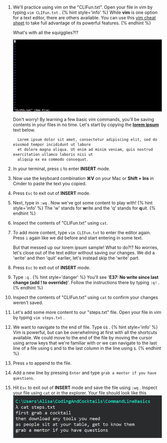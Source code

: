 
1. We'll practice using vim on the "CLIFun.txt". Open your file in vim by typing `vim CLIFun.txt` <i class="fa fa-share fa-rotate-180"></i>.
    {% hint style='info' %}
While **vim** is one option for a text editor, there are others available. You can use this [vim cheat sheet](https://vim.rtorr.com/) to take full advantage of its powerful features.
    {% endhint %}

   What's with all the squigglies?!?

   ![](/images/vim_squigglies.png)

   Don't worry! By learning a few basic vim commands, you'll be saving contents in your files in no time. Let's start by copying the [**lorem ipsum**](https://en.wikipedia.org/wiki/Lorem_ipsum) text below.

    ```
      Lorem ipsum dolor sit amet, consectetur adipiscing elit, sed do eiusmod tempor incididunt ut labore
      et dolore magna aliqua. Ut enim ad minim veniam, quis nostrud exercitation ullamco laboris nisi ut
      aliquip ex ea commodo consequat.
    ```
1. In your terminal, press `i` to enter **INSERT** mode.

7. Now use the keyboard combination **⌘V** on your Mac or **Shift + Ins** in Cmder to paste the text you copied.

1. Press `Esc` to exit out of **INSERT** mode.

1. Next, type in `:wq` <i class="fa fa-share fa-rotate-180"></i>. Now we've got some content to play with!
    {% hint style='info' %}
The 'w' stands for **w**rite and the 'q' stands for **q**uit.
    {% endhint %}

1. Inspect the contents of "CLIFun.txt" using `cat`.

1. To add more content, type `vim CLIFun.txt` <i class="fa fa-share fa-rotate-180"></i> to enter the editor again. Press `i` again like we did before and start entering in some text.

   But that messed up our lorem ipsum sample! What to do?!? No worries, let's close out of the text editor without saving our changes. We did a 'write' and then 'quit' earlier, let's instead skip the 'write' part.

1. Press `Esc` to exit out of **INSERT** mode.

1. Type `:q` <i class="fa fa-share fa-rotate-180"></i>.
      {% hint style='danger' %}
You'll see '**E37: No write since last change \(add ! to override\)**'. Follow the instructions there by typing `:q!` <i class="fa fa-share fa-rotate-180"></i>.
      {% endhint %}

1. Inspect the contents of "CLIFun.txt" using `cat` to confirm your changes weren't saved.

1. Let's add some more content to our "steps.txt" file. Open your file in vim by typing `vim steps.txt` <i class="fa fa-share fa-rotate-180"></i>.

1. We want to navigate to the end of file. Type `G$` <i class="fa fa-share fa-rotate-180"></i>.
   {% hint style='info' %}
Vim is powerful, but can be overwhelming at first with all the shortcuts available. We could move to the end of the file by moving the cursor using arrow keys that we're familiar with or we can navigate to the last line of a file using `G` and to the last column in the line using `$`.
   {% endhint %}

1. Press `a` to append to the file.

1. Add a new line by pressing `Enter` and type `grab a mentor if you have questions`.

1. Hit `Esc` to exit out of **INSERT** mode and save the file using `:wq` <i class="fa fa-share fa-rotate-180"></i>. Inspect your file using `cat` or in the explorer. Your file should look like this
![](./images/steps_checkpoint.png)


